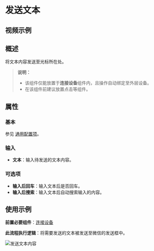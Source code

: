 # 发送文本

## 视频示例

## 概述

将文本内容发送至光标所在处。

>**说明：**
>
> - 该组件仅能放置于**连接设备**组件内，且操作自动绑定至外层设备。
> - 在该组件前建议放置点击等组件。

## 属性

### 基本

参见 [通用配置项](../Appendix/CommonConfigurationItems.md)。

### 输入

- **文本**：输入待发送的文本内容。

### 可选项

- **输入后回车**：输入文本后是否回车。
- **输入后搜索**：输入文本后自动搜索输入的内容。

## 使用示例

**前置必要组件**：[连接设备](../PhoneAutomation/MobileConnect.md)

**此流程执行逻辑**：将需要发送的文本被发送至微信的发送框中。

![发送文本内容](https://docimages.blob.core.chinacloudapi.cn/images/Activities/sendtextflow20201223.png)
